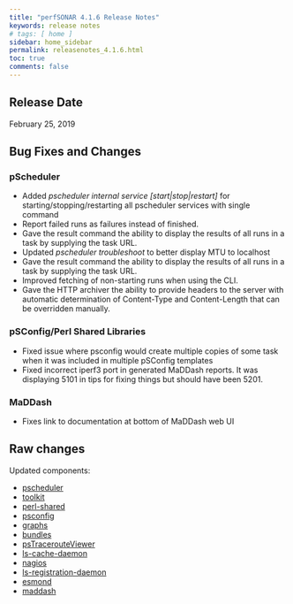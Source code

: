 ```yaml
---
title: "perfSONAR 4.1.6 Release Notes"
keywords: release notes
# tags: [ home ]
sidebar: home_sidebar
permalink: releasenotes_4.1.6.html
toc: true
comments: false
---
```


Release Date
------------

February 25, 2019

Bug Fixes and Changes
---------------------

### pScheduler

-   Added *pscheduler internal service [start|stop|restart]* for
    starting/stopping/restarting all pscheduler services with single
    command
-   Report failed runs as failures instead of finished.
-   Gave the result command the ability to display the results of all
    runs in a task by supplying the task URL.
-   Updated *pscheduler troubleshoot* to better display MTU to localhost
-   Gave the result command the ability to display the results of all
    runs in a task by supplying the task URL.
-   Improved fetching of non-starting runs when using the CLI.
-   Gave the HTTP archiver the ability to provide headers to the server
    with automatic determination of Content-Type and Content-Length that
    can be overridden manually.

### pSConfig/Perl Shared Libraries

-   Fixed issue where psconfig would create multiple copies of some task
    when it was included in multiple pSConfig templates
-   Fixed incorrect iperf3 port in generated MaDDash reports. It was
    displaying 5101 in tips for fixing things but should have been 5201.

### MaDDash

-   Fixes link to documentation at bottom of MaDDash web UI

Raw changes
-----------

Updated components:

-   [pscheduler](https://github.com/perfsonar/pscheduler/compare/v4.1.5...v4.1.6)
-   [toolkit](https://github.com/perfsonar/toolkit/compare/v4.1.5...v4.1.6)
-   [perl-shared](https://github.com/perfsonar/perl-shared/compare/v4.1.5...v4.1.6)
-   [psconfig](https://github.com/perfsonar/psconfig/compare/v4.1.5...v4.1.6)
-   [graphs](https://github.com/perfsonar/graphs/compare/v4.1.4...v4.1.6)
-   [bundles](https://github.com/perfsonar/bundles/compare/v4.1.5...v4.1.6)
-   [psTracerouteViewer](https://github.com/perfsonar/psTracerouteViewer/compare/4.0.1...v4.1.6)
-   [ls-cache-daemon](https://github.com/perfsonar/ls-cache-daemon/compare/v4.1.3...v4.1.6)
-   [nagios](https://github.com/perfsonar/nagios/compare/4.1...v4.1.6)
-   [ls-registration-daemon](https://github.com/perfsonar/ls-registration-daemon/compare/4.1...v4.1.6)
-   [esmond](https://github.com/perfsonar/esmond/compare/2.1.3...v4.1.6)
-   [maddash](https://github.com/perfsonar/maddash/compare/v2.0.5...v4.1.6)
